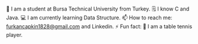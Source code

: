 🏫 I am a student at Bursa Technical University from Turkey.
🗒️ I know C and Java.
💻 I am currently learning Data Structure.
📫 How to reach me: furkancapkin1828@gmail.com and Linkedin.
⚡ Fun fact: 🏓 I am a table tennis player.
      
    

<!--
**FurkanCAPKIN/FurkanCAPKIN** is a ✨ _special_ ✨ repository because its `README.md` (this file) appears on your GitHub profile.

Here are some ideas to get you started:

- 🔭 I’m currently working on ...
- 🌱 I’m currently learning ...
- 👯 I’m looking to collaborate on ...
- 🤔 I’m looking for help with ...
- 💬 Ask me about ...
- 📫 How to reach me: ...
- 😄 Pronouns: ...
- ⚡ Fun fact: ...
-->
